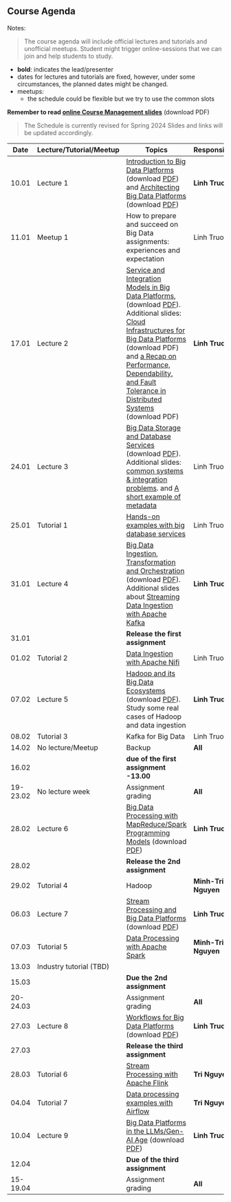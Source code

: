 ## Course Agenda

Notes:
> The course agenda will include official lectures and tutorials and unofficial meetups. Student might trigger online-sessions that we can join and help students to study.
- **bold**: indicates the lead/presenter
- dates for lectures and tutorials are fixed, however, under some circumstances,  the planned dates might be changed.
- meetups:
  - the schedule could be flexible but we try to use the common slots

**Remember to read [online Course Management slides](https://bit.ly/cse4640management2024)** (download PDF)


>The Schedule is currently revised for Spring 2024
>Slides and links will be updated accordingly.

Date    | Lecture/Tutorial/Meetup  | Topics | Responsibles
--------|--------------|-------|---------
10.01   |Lecture 1  | [Introduction to Big Data Platforms]() (download [PDF](lecturenotes/)) and [Architecting Big Data Platforms]() (download [PDF](lecturenotes/pdfs/)) | **Linh Truong**
11.01  |Meetup 1 | How to prepare and succeed on Big Data assignments: experiences and expectation| Linh Truong
17.01  |Lecture 2  | [Service and Integration Models in Big Data Platforms](), (download [PDF]()). Additional slides: [Cloud Infrastructures for Big Data Platforms]() (download PDF) and [a Recap on Performance, Dependability, and Fault Tolerance in Distributed Systems]() (download PDF)| **Linh Truong**
24.01  |Lecture 3  | [Big Data Storage and Database Services]() (download [PDF](lecturenotes/pdfs)). Additional slides: [common systems & integration problems](). and [A short example of metadata](https://aalto.cloud.panopto.eu/Panopto/Pages/Viewer.aspx?id=e54ba118-53c1-4097-9b12-acc2013ddb4f)| Linh Truong
25.01  |Tutorial 1 | [Hands-on examples with big database services](tutorials/consistency)| Linh Truong
31.01   |Lecture 4 | [Big Data Ingestion, Transformation and Orchestration]() (download [PDF](lecturenotes/pdfs/)). Additional slides about [Streaming Data Ingestion with Apache Kafka]() | **Linh Truong**
31.01  |   | **Release the first assignment**
01.02  | Tutorial 2  | [Data Ingestion with Apache Nifi](tutorials/nifi)| Linh Truong
07.02  |Lecture 5 | [Hadoop and its Big Data Ecosystems]() (download [PDF](lecturenotes/pdfs)). Study some real cases of Hadoop and data ingestion| **Linh Truong**
08.02  |Tutorial 3 | Kafka for Big Data| Linh Truong
14.02  | No lecture/Meetup | Backup| **All**
16.02  |   |  **due of the first assignment -13.00**
19-23.02  | No lecture week  | Assignment grading| **All**
28.02  |Lecture 6  | [Big Data Processing with MapReduce/Spark Programming Models]() (download [PDF](lecturenotes/pdfs/))| **Linh Truong**
28.02  |   | **Release the 2nd assignment**
29.02  | Tutorial 4 |Hadoop | **Minh-Tri Nguyen**
06.03  |Lecture 7 | [Stream Processing and Big Data Platforms]() (download [PDF](lecturenotes/pdfs/)) | **Linh Truong**
07.03  |Tutorial 5 | [Data Processing with Apache Spark](tutorials/spark/README.md)  | **Minh-Tri Nguyen**
13.03  |Industry tutorial (TBD)|  |   
15.03  |   | **Due the 2nd assignment**  |   |
|20-24.03   | | Assignment grading  | **All**  |
27.03  |Lecture 8 | [Workflows for Big Data Platforms]() (download [PDF](lecturenotes/pdfs/))| **Linh Truong**
27.03  |   | **Release the third assignment**
28.03  |Tutorial 6| [Stream Processing with Apache Flink](tutorials/streamingwithflink/README.md) | **Tri Nguyen**
04.04  |Tutorial 7| [Data processing examples with Airflow](https://version.aalto.fi/gitlab/bigdataplatforms/cs-e4640/-/tree/master/tutorials/airflow/)| **Tri Nguyen**
10.04  |Lecture 9 | [Big Data Platforms in the LLMs/Gen-AI Age]() (download [PDF]())| **Linh Truong**
12.04  | | **Due of the third assignment**
15-19.04  |   | Assignment grading| **All**
